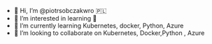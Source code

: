 - 👋 Hi, I’m @piotrsobczakwro 🇵🇱
- 👀 I’m interested in learning 🐡
- 🌱 I’m currently learning Kubernetes, docker, Python, Azure
- 💞️ I’m looking to collaborate on Kubernetes, Docker,Python , Azure


<!---
piotrsobczakwro/piotrsobczakwro is a ✨ special ✨ repository because its `README.md` (this file) appears on your GitHub profile.
You can click the Preview link to take a look at your changes.
--->
